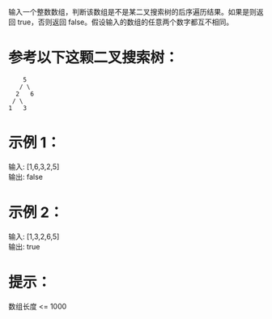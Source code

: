 输入一个整数数组，判断该数组是不是某二叉搜索树的后序遍历结果。如果是则返回 true，否则返回 false。假设输入的数组的任意两个数字都互不相同。

# 参考以下这颗二叉搜索树：

        5  
       / \  
      2   6  
     / \  
    1   3  

# 示例 1：

输入: [1,6,3,2,5]  
输出: false

# 示例 2：

输入: [1,3,2,6,5]  
输出: true

# 提示：

数组长度 <= 1000